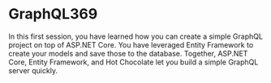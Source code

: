 # GraphQL369
In this first session, you have learned how you can create a simple GraphQL project on top of ASP.NET Core. You have leveraged Entity Framework to create your models and save those to the database. Together, ASP.NET Core, Entity Framework, and Hot Chocolate let you build a simple GraphQL server quickly.
